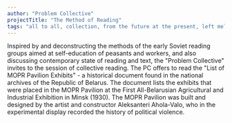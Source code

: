 ```yaml
---
author: "Problem Collective"
projectTitle: "The Method of Reading"
tags: "all to all, collection, from the future at the present, left melancholy, places of transparency, production drama, self-destructing structures, speculative synthesis"
---
```

Inspired by and deconstructing the methods of the early Soviet reading groups aimed at self-education of peasants and workers, and also discussing contemporary state of reading and text, the "Problem Collective" invites to the session of collective reading. The PC offers to read the "List of MOPR Pavilion Exhibits" - a historical document found in the national archives of the Republic of Belarus. The document lists the exhibits that were placed in the MOPR Pavilion at the First All-Belarusian Agricultural and Industrial Exhibition in Minsk (1930). The MOPR Pavilion was built and designed by the artist and constructor Aleksanteri Ahola-Valo, who in the experimental display recorded the history of political violence.
